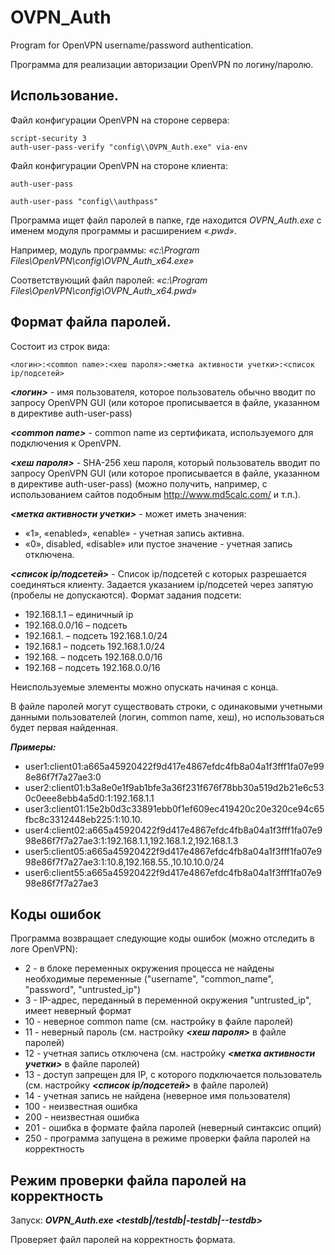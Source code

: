 ﻿# OVPN_Auth

Program for OpenVPN username/password authentication.

Программа для реализации авторизации OpenVPN по логину/паролю.



## Использование.

Файл конфигурации OpenVPN на стороне сервера:
```
script-security 3
auth-user-pass-verify "config\\OVPN_Auth.exe" via-env
```

Файл конфигурации OpenVPN на стороне клиента:
```
auth-user-pass
```

```
auth-user-pass "config\\authpass"
```


Программа ищет файл паролей в папке, где находится _OVPN_Auth.exe_ с именем модуля программы и расширением _«.pwd»_.

Например, модуль программы: _«c:\Program Files\OpenVPN\config\OVPN_Auth_x64.exe»_

Соответствующий файл паролей: _«c:\Program Files\OpenVPN\config\OVPN_Auth_x64.pwd»_




## Формат файла паролей.

Состоит из строк вида:

```
<логин>:<common name>:<хеш пароля>:<метка активности учетки>:<список ip/подсетей>
```

**_\<логин\>_** - имя пользователя, которое пользователь обычно вводит по запросу OpenVPN GUI (или которое прописывается в файле, указанном в директиве auth-user-pass)

**_\<common name\>_** - common name из сертификата, используемого для подключения к OpenVPN.

**_\<хеш пароля\>_** - SHA-256 хеш пароля, который пользователь вводит по запросу OpenVPN GUI (или которое прописывается в файле, указанном в директиве auth-user-pass)
(можно получить, например, с использованием сайтов подобным http://www.md5calc.com/ и т.п.).

**_\<метка активности учетки\>_** - может иметь значения:
* «1», «enabled», «enable» - учетная запись активна.
* «0», disabled, «disable» или пустое значение - учетная запись отключена.

**_\<список ip/подсетей\>_** - Список ip/подсетей с которых разрешается соединяться клиенту.
Задается указанием ip/подсетей через запятую (пробелы не допускаются).
Формат задания подсети:
* 192.168.1.1 – единичный ip
* 192.168.0.0/16 – подсеть
* 192.168.1. – подсеть 192.168.1.0/24
* 192.168.1 – подсеть 192.168.1.0/24
* 192.168. – подсеть 192.168.0.0/16
* 192.168 – подсеть 192.168.0.0/16

Неиспользуемые элементы можно опускать начиная с конца.

В файле паролей могут существовать строки, с одинаковыми учетными данными пользователей (логин, common name, хеш), но использоваться будет первая найденная.


**_Примеры:_**

* user1:client01:a665a45920422f9d417e4867efdc4fb8a04a1f3fff1fa07e998e86f7f7a27ae3:0
* user2:client01:b3a8e0e1f9ab1bfe3a36f231f676f78bb30a519d2b21e6c530c0eee8ebb4a5d0:1:192.168.1.1
* user3:client01:15e2b0d3c33891ebb0f1ef609ec419420c20e320ce94c65fbc8c3312448eb225:1:10.10.
* user4:client02:a665a45920422f9d417e4867efdc4fb8a04a1f3fff1fa07e998e86f7f7a27ae3:1:192.168.1.1,192.168.1.2,192.168.1.3
* user5:client05:a665a45920422f9d417e4867efdc4fb8a04a1f3fff1fa07e998e86f7f7a27ae3:1:10.8,192.168.55.,10.10.10.0/24
* user6:client55:a665a45920422f9d417e4867efdc4fb8a04a1f3fff1fa07e998e86f7f7a27ae3




## Коды ошибок

Программа возвращает следующие коды ошибок (можно отследить в логе OpenVPN):
* 2 - в блоке переменных окружения процесса не найдены необходимые переменные ("username", "common_name", "password", "untrusted_ip")
* 3 - IP-адрес, переданный в переменной окружения "untrusted_ip", имеет неверный формат
* 10 - неверное common name (см. настройку **_<common name>_** в файле паролей)
* 11 - неверный пароль (см. настройку **_<хеш пароля>_** в файле паролей)
* 12 - учетная запись отключена (см. настройку **_<метка активности учетки>_** в файле паролей)
* 13 - доступ запрещен для IP, с которого подключается пользователь (см. настройку **_<список ip/подсетей>_** в файле паролей)
* 14 - учетная запись не найдена (неверное имя пользователя)
* 100 - неизвестная ошибка
* 200 - неизвестная ошибка
* 201 - ошибка в формате файла паролей (неверный синтаксис опций)
* 250 - программа запущена в режиме проверки файла паролей на корректность



## Режим проверки файла паролей на корректность

Запуск: **_OVPN_Auth.exe <testdb|/testdb|-testdb|--testdb>_**

Проверяет файл паролей на корректность формата.

